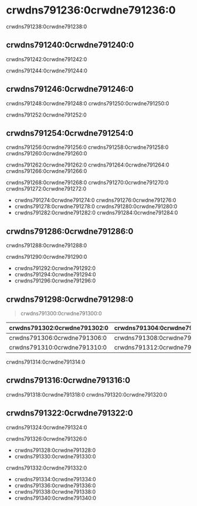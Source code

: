 # crwdns791236:0crwdne791236:0

<p class="description">crwdns791238:0crwdne791238:0</p>

## crwdns791240:0crwdne791240:0

crwdns791242:0crwdne791242:0

crwdns791244:0crwdne791244:0

## crwdns791246:0crwdne791246:0

crwdns791248:0crwdne791248:0 crwdns791250:0crwdne791250:0

crwdns791252:0crwdne791252:0

## crwdns791254:0crwdne791254:0

crwdns791256:0crwdne791256:0 crwdns791258:0crwdne791258:0 crwdns791260:0crwdne791260:0

crwdns791262:0crwdne791262:0 crwdns791264:0crwdne791264:0 crwdns791266:0crwdne791266:0

crwdns791268:0crwdne791268:0 crwdns791270:0crwdne791270:0 crwdns791272:0crwdne791272:0

- crwdns791274:0crwdne791274:0 crwdns791276:0crwdne791276:0
- crwdns791278:0crwdne791278:0 crwdns791280:0crwdne791280:0
- crwdns791282:0crwdne791282:0 crwdns791284:0crwdne791284:0

## crwdns791286:0crwdne791286:0

crwdns791288:0crwdne791288:0

crwdns791290:0crwdne791290:0

- crwdns791292:0crwdne791292:0
- crwdns791294:0crwdne791294:0
- crwdns791296:0crwdne791296:0

## crwdns791298:0crwdne791298:0

> crwdns791300:0crwdne791300:0

| crwdns791302:0crwdne791302:0 | crwdns791304:0crwdne791304:0 |
|:---------------------------- |:---------------------------- |
| crwdns791306:0crwdne791306:0 | crwdns791308:0crwdne791308:0 |
| crwdns791310:0crwdne791310:0 | crwdns791312:0crwdne791312:0 |

crwdns791314:0crwdne791314:0

## crwdns791316:0crwdne791316:0

crwdns791318:0crwdne791318:0 crwdns791320:0crwdne791320:0

## crwdns791322:0crwdne791322:0

crwdns791324:0crwdne791324:0

crwdns791326:0crwdne791326:0

- crwdns791328:0crwdne791328:0
- crwdns791330:0crwdne791330:0

crwdns791332:0crwdne791332:0

- crwdns791334:0crwdne791334:0
- crwdns791336:0crwdne791336:0
- crwdns791338:0crwdne791338:0
- crwdns791340:0crwdne791340:0